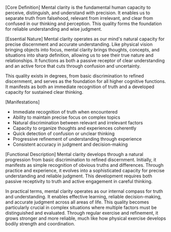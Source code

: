 [Core Definition]
Mental clarity is the fundamental human capacity to perceive, distinguish, and understand with precision. It enables us to separate truth from falsehood, relevant from irrelevant, and clear from confused in our thinking and perception. This quality forms the foundation for reliable understanding and wise judgment.

[Essential Nature]
Mental clarity operates as our mind's natural capacity for precise discernment and accurate understanding. Like physical vision bringing objects into focus, mental clarity brings thoughts, concepts, and situations into sharp definition, allowing us to see their true nature and relationships. It functions as both a passive receptor of clear understanding and an active force that cuts through confusion and uncertainty.

This quality exists in degrees, from basic discrimination to refined discernment, and serves as the foundation for all higher cognitive functions. It manifests as both an immediate recognition of truth and a developed capacity for sustained clear thinking.

[Manifestations]
- Immediate recognition of truth when encountered
- Ability to maintain precise focus on complex topics
- Natural discrimination between relevant and irrelevant factors
- Capacity to organize thoughts and experiences coherently
- Quick detection of confusion or unclear thinking
- Progressive refinement of understanding through experience
- Consistent accuracy in judgment and decision-making

[Functional Description]
Mental clarity develops through a natural progression from basic discrimination to refined discernment. Initially, it manifests as simple recognition of obvious truths and differences. Through practice and experience, it evolves into a sophisticated capacity for precise understanding and reliable judgment. This development requires both passive receptivity to truth and active engagement in careful thinking.

In practical terms, mental clarity operates as our internal compass for truth and understanding. It enables effective learning, reliable decision-making, and accurate judgment across all areas of life. This quality becomes particularly crucial in complex situations where multiple factors must be distinguished and evaluated. Through regular exercise and refinement, it grows stronger and more reliable, much like how physical exercise develops bodily strength and coordination.